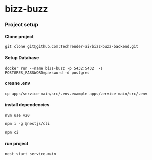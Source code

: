 # bizz-buzz

### Project setup

#### Clone project

`git clone git@github.com:Techrender-ai/bizz-buzz-backend.git`

#### Setup Database

`docker run --name biss-buzz -p 5432:5432  -e POSTGRES_PASSWORD=password -d postgres`

#### creane .env

`cp apps/service-main/src/.env.example apps/service-main/src/.env`

#### install dependencies

`nvm use v20`

`npm i -g @nestjs/cli`

`npm ci`

#### run project

`nest start service-main`
